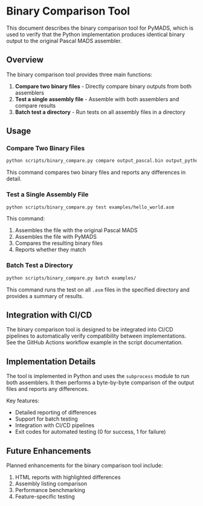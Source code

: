 # Binary Comparison Tool

This document describes the binary comparison tool for PyMADS, which is used to verify that the Python implementation produces identical binary output to the original Pascal MADS assembler.

## Overview

The binary comparison tool provides three main functions:

1. **Compare two binary files** - Directly compare binary outputs from both assemblers
2. **Test a single assembly file** - Assemble with both assemblers and compare results
3. **Batch test a directory** - Run tests on all assembly files in a directory

## Usage

### Compare Two Binary Files

```bash
python scripts/binary_compare.py compare output_pascal.bin output_python.bin
```

This command compares two binary files and reports any differences in detail.

### Test a Single Assembly File

```bash
python scripts/binary_compare.py test examples/hello_world.asm
```

This command:
1. Assembles the file with the original Pascal MADS
2. Assembles the file with PyMADS
3. Compares the resulting binary files
4. Reports whether they match

### Batch Test a Directory

```bash
python scripts/binary_compare.py batch examples/
```

This command runs the test on all `.asm` files in the specified directory and provides a summary of results.

## Integration with CI/CD

The binary comparison tool is designed to be integrated into CI/CD pipelines to automatically verify compatibility between implementations. See the GitHub Actions workflow example in the script documentation.

## Implementation Details

The tool is implemented in Python and uses the `subprocess` module to run both assemblers. It then performs a byte-by-byte comparison of the output files and reports any differences.

Key features:
- Detailed reporting of differences
- Support for batch testing
- Integration with CI/CD pipelines
- Exit codes for automated testing (0 for success, 1 for failure)

## Future Enhancements

Planned enhancements for the binary comparison tool include:

1. HTML reports with highlighted differences
2. Assembly listing comparison
3. Performance benchmarking
4. Feature-specific testing
